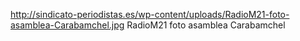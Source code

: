 http://sindicato-periodistas.es/wp-content/uploads/RadioM21-foto-asamblea-Carabamchel.jpg
RadioM21 foto asamblea Carabamchel
